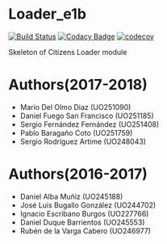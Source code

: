 # Loader_e1b

[![Build Status](https://travis-ci.org/Arquisoft/Loader_e1b.svg?branch=master)](https://travis-ci.org/Arquisoft/Loader_e1b)
[![Codacy Badge](https://api.codacy.com/project/badge/Grade/6308efdd6cbf43fcb00b4f1f8b3e83f3)](https://www.codacy.com/app/jelabra/Loader_e1b?utm_source=github.com&amp;utm_medium=referral&amp;utm_content=Arquisoft/Loader_e1b&amp;utm_campaign=Badge_Grade)
[![codecov](https://codecov.io/gh/Arquisoft/Loader_e1b/branch/master/graph/badge.svg)](https://codecov.io/gh/Arquisoft/Loader_e1b)

Skeleton of Citizens Loader module

# Authors(2017-2018)

- Mario Del Olmo Diaz (UO251090)
- Daniel Fuego San Francisco (UO251185)
- Sergio Fernández Fernández (UO251408)
- Pablo Baragaño Coto (UO251759)
- Sergio Rodríguez Artime (UO248043)

# Authors(2016-2017)

- Daniel Alba Muñiz (UO245188)
- José Luis Bugallo González (UO244702)
- Ignacio Escribano Burgos (UO227766)
- Daniel Duque Barrientos (UO245553)
- Rubén de la Varga Cabero (UO246977)



